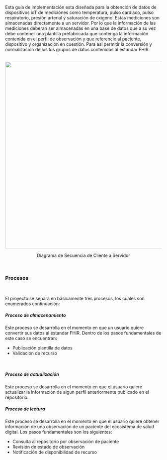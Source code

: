 
Esta guía de implementación esta diseñada para la obtención de datos de dispositivos ioT de mediciónes como temperatura, pulso cardiaco, pulso respiratorio, presión arterial y saturación de oxigeno. Estas mediciones son almacenadas directamente a un servidor. Por lo que la información de las mediciones deberan ser almacenadas en una base de datos que a su vez debe contener una plantilla prefabricada que contenga la información contenida en el perfil de observación y que referencie al paciente, dispositivo y organización en cuestión. Para asi permitir la conversión y normalización de los los grupos de datos contenidos al estandar FHIR.
<br>

<br>
<div align="center">
  <img src="Diagramasec.png" width="600"> 
  <p>Diagrama de Secuencia de Cliente a Servidor </p>
</div>
<br>

###	Procesos
<br>

El proyecto se separa en básicamente tres procesos, los cuales son enumerados continuación:
<br>

#####	Proceso de almacenamiento

Este proceso se desarrolla en el momento en que un usuario quiere convertir sus datos al estandar FHIR. Dentro de
los pasos fundamentales de este caso se encuentran:

* Publicación plantilla de datos
* Validación de recurso
<br>

#####	Proceso de actualización

Este proceso se desarrolla en el momento en que el usuario quiere actualizar la información de algun perfil anteriormente publicado en el repositorio.

#####	Proceso de lectura

Este proceso se desarrolla en el momento en que el usuario quiere obtener información de una observación de un paciente del ecosistema de salud digital. Los pasos fundamentales son los siguientes:
* Consulta al repositorio por observación de paciente
* Revisión de estado de observación
* Notificación de disponibilidad de recurso
<br>

